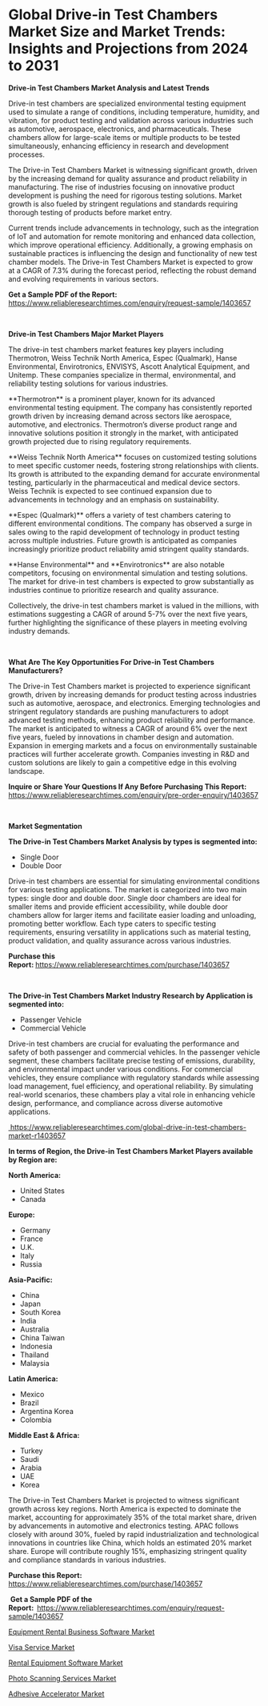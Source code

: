 <p><h1>Global Drive-in Test Chambers Market Size and Market Trends: Insights and Projections from 2024 to 2031</h1></p><p><strong>Drive-in Test Chambers Market Analysis and Latest Trends</strong></p>
<p><p>Drive-in test chambers are specialized environmental testing equipment used to simulate a range of conditions, including temperature, humidity, and vibration, for product testing and validation across various industries such as automotive, aerospace, electronics, and pharmaceuticals. These chambers allow for large-scale items or multiple products to be tested simultaneously, enhancing efficiency in research and development processes.</p><p>The Drive-in Test Chambers Market is witnessing significant growth, driven by the increasing demand for quality assurance and product reliability in manufacturing. The rise of industries focusing on innovative product development is pushing the need for rigorous testing solutions. Market growth is also fueled by stringent regulations and standards requiring thorough testing of products before market entry.</p><p>Current trends include advancements in technology, such as the integration of IoT and automation for remote monitoring and enhanced data collection, which improve operational efficiency. Additionally, a growing emphasis on sustainable practices is influencing the design and functionality of new test chamber models. The Drive-in Test Chambers Market is expected to grow at a CAGR of 7.3% during the forecast period, reflecting the robust demand and evolving requirements in various sectors.</p></p>
<p><strong>Get a Sample PDF of the Report:&nbsp;</strong> <a href="https://www.reliableresearchtimes.com/enquiry/request-sample/1403657?utm_campaign=1393&utm_medium=2&utm_source=Github&utm_content=ia&utm_term=23102024&utm_id=drive-in-test-chambers">https://www.reliableresearchtimes.com/enquiry/request-sample/1403657</a></p>
<p>&nbsp;</p>
<p><strong>Drive-in Test Chambers Major Market Players</strong></p>
<p><p>The drive-in test chambers market features key players including Thermotron, Weiss Technik North America, Espec (Qualmark), Hanse Environmental, Envirotronics, ENVISYS, Ascott Analytical Equipment, and Unitemp. These companies specialize in thermal, environmental, and reliability testing solutions for various industries.</p><p>**Thermotron** is a prominent player, known for its advanced environmental testing equipment. The company has consistently reported growth driven by increasing demand across sectors like aerospace, automotive, and electronics. Thermotron’s diverse product range and innovative solutions position it strongly in the market, with anticipated growth projected due to rising regulatory requirements.</p><p>**Weiss Technik North America** focuses on customized testing solutions to meet specific customer needs, fostering strong relationships with clients. Its growth is attributed to the expanding demand for accurate environmental testing, particularly in the pharmaceutical and medical device sectors. Weiss Technik is expected to see continued expansion due to advancements in technology and an emphasis on sustainability.</p><p>**Espec (Qualmark)** offers a variety of test chambers catering to different environmental conditions. The company has observed a surge in sales owing to the rapid development of technology in product testing across multiple industries. Future growth is anticipated as companies increasingly prioritize product reliability amid stringent quality standards.</p><p>**Hanse Environmental** and **Envirotronics** are also notable competitors, focusing on environmental simulation and testing solutions. The market for drive-in test chambers is expected to grow substantially as industries continue to prioritize research and quality assurance.</p><p>Collectively, the drive-in test chambers market is valued in the millions, with estimations suggesting a CAGR of around 5-7% over the next five years, further highlighting the significance of these players in meeting evolving industry demands.</p></p>
<p>&nbsp;</p>
<p><strong>What Are The Key Opportunities For Drive-in Test Chambers Manufacturers?</strong></p>
<p><p>The Drive-in Test Chambers market is projected to experience significant growth, driven by increasing demands for product testing across industries such as automotive, aerospace, and electronics. Emerging technologies and stringent regulatory standards are pushing manufacturers to adopt advanced testing methods, enhancing product reliability and performance. The market is anticipated to witness a CAGR of around 6% over the next five years, fueled by innovations in chamber design and automation. Expansion in emerging markets and a focus on environmentally sustainable practices will further accelerate growth. Companies investing in R&D and custom solutions are likely to gain a competitive edge in this evolving landscape.</p></p>
<p><strong>Inquire or Share Your Questions If Any Before Purchasing This Report:</strong> <a href="https://www.reliableresearchtimes.com/enquiry/pre-order-enquiry/1403657?utm_campaign=1393&utm_medium=2&utm_source=Github&utm_content=ia&utm_term=23102024&utm_id=drive-in-test-chambers">https://www.reliableresearchtimes.com/enquiry/pre-order-enquiry/1403657</a></p>
<p>&nbsp;</p>
<p><strong>Market Segmentation</strong></p>
<p><strong>The Drive-in Test Chambers Market Analysis by types is segmented into:</strong></p>
<p><ul><li>Single Door</li><li>Double Door</li></ul></p>
<p><p>Drive-in test chambers are essential for simulating environmental conditions for various testing applications. The market is categorized into two main types: single door and double door. Single door chambers are ideal for smaller items and provide efficient accessibility, while double door chambers allow for larger items and facilitate easier loading and unloading, promoting better workflow. Each type caters to specific testing requirements, ensuring versatility in applications such as material testing, product validation, and quality assurance across various industries.</p></p>
<p><strong>Purchase this Report:&nbsp;</strong><a href="https://www.reliableresearchtimes.com/purchase/1403657?utm_campaign=1393&utm_medium=2&utm_source=Github&utm_content=ia&utm_term=23102024&utm_id=drive-in-test-chambers">https://www.reliableresearchtimes.com/purchase/1403657</a></p>
<p>&nbsp;</p>
<p><strong>The Drive-in Test Chambers Market Industry Research by Application is segmented into:</strong></p>
<p><ul><li>Passenger Vehicle</li><li>Commercial Vehicle</li></ul></p>
<p><p>Drive-in test chambers are crucial for evaluating the performance and safety of both passenger and commercial vehicles. In the passenger vehicle segment, these chambers facilitate precise testing of emissions, durability, and environmental impact under various conditions. For commercial vehicles, they ensure compliance with regulatory standards while assessing load management, fuel efficiency, and operational reliability. By simulating real-world scenarios, these chambers play a vital role in enhancing vehicle design, performance, and compliance across diverse automotive applications.</p></p>
<p><a href="https://www.reliableresearchtimes.com/global-drive-in-test-chambers-market-r1403657?utm_campaign=1393&utm_medium=2&utm_source=Github&utm_content=ia&utm_term=23102024&utm_id=drive-in-test-chambers">&nbsp;https://www.reliableresearchtimes.com/global-drive-in-test-chambers-market-r1403657</a></p>
<p><strong>In terms of Region, the Drive-in Test Chambers Market Players available by Region are:</strong></p>
<p>
    <p> <strong> North America: </strong>
        <ul>
            <li>United States</li>
            <li>Canada</li>
        </ul>
        </p> 
    <p> <strong> Europe: </strong>
        <ul>
            <li>Germany</li>
            <li>France</li>
            <li>U.K.</li>
            <li>Italy</li>
            <li>Russia</li>
        </ul>
        </p> 
    <p> <strong> Asia-Pacific: </strong>
        <ul>
            <li>China</li>
            <li>Japan</li>
            <li>South Korea</li>
            <li>India</li>
            <li>Australia</li>
            <li>China Taiwan</li>
            <li>Indonesia</li>
            <li>Thailand</li>
            <li>Malaysia</li>
        </ul>
        </p> 
    <p> <strong> Latin America: </strong>
        <ul>
            <li>Mexico</li>
            <li>Brazil</li>
            <li>Argentina Korea</li>
            <li>Colombia</li>
        </ul>
        </p> 
    <p> <strong> Middle East & Africa: </strong>
        <ul>
            <li>Turkey</li>
            <li>Saudi</li>
            <li>Arabia</li>
            <li>UAE</li>
            <li>Korea</li>
        </ul>
    </p>
    </p>
<p><p>The Drive-in Test Chambers Market is projected to witness significant growth across key regions. North America is expected to dominate the market, accounting for approximately 35% of the total market share, driven by advancements in automotive and electronics testing. APAC follows closely with around 30%, fueled by rapid industrialization and technological innovations in countries like China, which holds an estimated 20% market share. Europe will contribute roughly 15%, emphasizing stringent quality and compliance standards in various industries.</p></p>
<p><strong>Purchase this Report: </strong><a href="https://www.reliableresearchtimes.com/purchase/1403657?utm_campaign=1393&utm_medium=2&utm_source=Github&utm_content=ia&utm_term=23102024&utm_id=drive-in-test-chambers">https://www.reliableresearchtimes.com/purchase/1403657</a></p>
<p>&nbsp;<strong>Get a Sample PDF of the Report:&nbsp;&nbsp;</strong><a href="https://www.reliableresearchtimes.com/enquiry/request-sample/1403657?utm_campaign=1393&utm_medium=2&utm_source=Github&utm_content=ia&utm_term=23102024&utm_id=drive-in-test-chambers">https://www.reliableresearchtimes.com/enquiry/request-sample/1403657</a></p>
<p><strong></strong></p>
<p><p><a href="https://www.linkedin.com/pulse/trends-global-equipment-rental-business-software-market-gpwgc?utm_campaign=1393&utm_medium=2&utm_source=Github&utm_content=ia&utm_term=23102024&utm_id=drive-in-test-chambers">Equipment Rental Business Software Market</a></p><p><a href="https://www.linkedin.com/pulse/global-visa-service-market-size-trends-analysis-regional-outlook-yc3oc?utm_campaign=1393&utm_medium=2&utm_source=Github&utm_content=ia&utm_term=23102024&utm_id=drive-in-test-chambers">Visa Service Market</a></p><p><a href="https://www.linkedin.com/pulse/decoding-rental-equipment-software-market-signals-growth-algorithms-60hcc?utm_campaign=1393&utm_medium=2&utm_source=Github&utm_content=ia&utm_term=23102024&utm_id=drive-in-test-chambers">Rental Equipment Software Market</a></p><p><a href="https://www.linkedin.com/pulse/in-depth-photo-scanning-services-market-review-size-share-102cagr-mzzlc?utm_campaign=1393&utm_medium=2&utm_source=Github&utm_content=ia&utm_term=23102024&utm_id=drive-in-test-chambers">Photo Scanning Services Market</a></p><p><a href="https://github.com/indrystar/Market-Research-Report-List-5/blob/main/adhesive-accelerator-market.md?utm_campaign=1393&utm_medium=2&utm_source=Github&utm_content=ia&utm_term=23102024&utm_id=drive-in-test-chambers">Adhesive Accelerator Market</a></p></p>